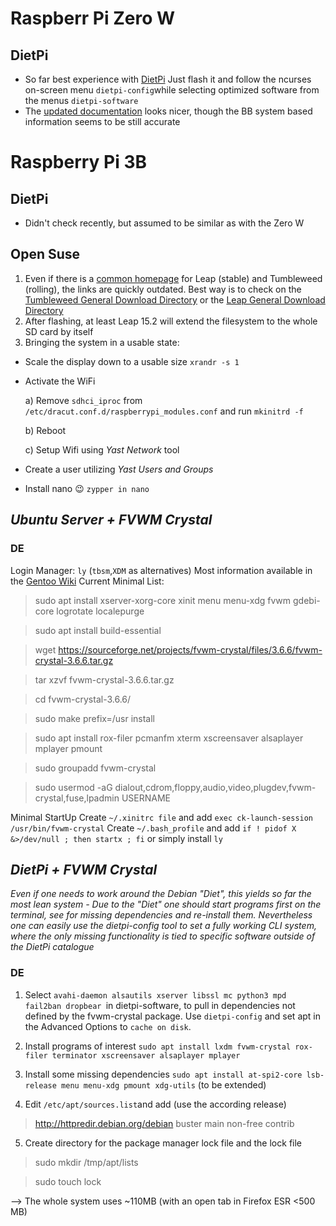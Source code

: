 # Raspberr Pi Zero W

## DietPi
* So far best experience with [DietPi](https://dietpi.com) Just flash it and follow the ncurses on-screen menu `dietpi-config`while selecting optimized software from the menus `dietpi-software`
* The [updated documentation](https://dietpi.com/docs/) looks nicer, though the BB system based information seems to be still accurate

# Raspberry Pi 3B

## DietPi
* Didn't check recently, but assumed to be similar as with the Zero W

## Open Suse

1. Even if there is a [common homepage](https://en.opensuse.org/HCL:Raspberry_Pi3) for Leap (stable) and Tumbleweed (rolling), the links are quickly outdated. Best way is to check on the [Tumbleweed General Download Directory](http://download.opensuse.org/ports/aarch64/tumbleweed/images/) or the [Leap General Download Directory](http://download.opensuse.org/ports/aarch64/distribution/leap/15.2/appliances/)
2. After flashing, at least Leap 15.2 will extend the filesystem to the whole SD card by itself
3. Bringing the system in a usable state:
  * Scale the display down to a usable size  `xrandr -s 1`
  
  * Activate the WiFi
  
       a) Remove `sdhci_iproc` from `/etc/dracut.conf.d/raspberrypi_modules.conf` and run `mkinitrd -f`
       
       b) Reboot
       
       c) Setup Wifi using *Yast Network* tool
   
  * Create a user utilizing *Yast Users and Groups*
  * Install nano :wink: `zypper in nano`

## *Ubuntu Server + FVWM Crystal*

### DE
Login Manager: `ly` (`tbsm`,`XDM` as alternatives)
Most information available in the [Gentoo Wiki](https://wiki.gentoo.org/wiki/FVWM-Crystal)
Current Minimal List:

>  sudo apt install xserver-xorg-core xinit menu menu-xdg fvwm gdebi-core logrotate localepurge

>  sudo apt install build-essential

>  wget https://sourceforge.net/projects/fvwm-crystal/files/3.6.6/fvwm-crystal-3.6.6.tar.gz

>  tar xzvf fvwm-crystal-3.6.6.tar.gz

>  cd fvwm-crystal-3.6.6/

>  sudo make prefix=/usr install

>  sudo apt install rox-filer pcmanfm xterm xscreensaver alsaplayer mplayer pmount

>  sudo groupadd fvwm-crystal

>  sudo usermod -aG dialout,cdrom,floppy,audio,video,plugdev,fvwm-crystal,fuse,lpadmin USERNAME

Minimal StartUp
Create `~/.xinitrc file` and add `exec ck-launch-session /usr/bin/fvwm-crystal` 
Create `~/.bash_profile` and add `if ! pidof X &>/dev/null ; then startx ; fi`
or simply install `ly`

## *DietPi + FVWM Crystal*

*Even if one needs to work around the Debian "Diet", this yields so far the most lean system - Due to the "Diet" one should start programs first on the terminal, see for missing dependencies and re-install them. Nevertheless one can easily use the dietpi-config tool to set a fully working CLI system, where the only missing functionality is tied to specific software outside of the DietPi catalogue*

### DE

1. Select `avahi-daemon alsautils xserver libssl mc python3 mpd fail2ban dropbear `in dietpi-software, to pull in dependencies not defined by the fvwm-crystal package. Use `dietpi-config` and set apt in the Advanced Options to `cache on disk`. 

2. Install programs of interest `sudo apt install lxdm fvwm-crystal rox-filer terminator xscreensaver alsaplayer mplayer`

3. Install some missing dependencies `sudo apt install at-spi2-core lsb-release menu menu-xdg pmount xdg-utils` (to be extended)

4. Edit `/etc/apt/sources.list`and add (use the according release)

> http://httpredir.debian.org/debian buster main non-free contrib

5. Create directory for the package manager lock file and the lock file

> sudo mkdir /tmp/apt/lists

> sudo touch lock

--> The whole system uses ~110MB (with an open tab in Firefox ESR <500 MB)




